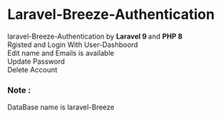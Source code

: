 # Laravel-Breeze-Authentication
 laravel-Breeze-Authentication by <b> Laravel 9 </b> and <b> PHP 8 </b><br>
 Rgisted and Login With User-Dashboord<br>
 Edit name and Emails is available<br>
 Update Password<br>
 Delete Account
<h3>Note : </h3> DataBase name is laravel-Breeze
